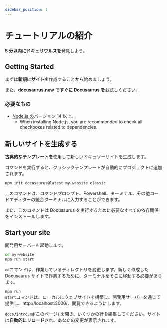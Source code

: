 ```yaml
---
sidebar_position: 1
---
```


# チュートリアルの紹介

<strong>5 分以内にドキュサウルスを</strong>発見しよう。

## Getting Started

まずは<strong>新規にサイトを</strong>作成することから始めましょう。

また、<strong><a href="https://docusaurus.new">docusaurus.new</a></strong> で<strong>すぐに Docusaurus を</strong>お試しください。

### 必要なもの

- <a href="https://nodejs.org/en/download/">Node.js の</a>バージョン 14 以上。
  - When installing Node.js, you are recommended to check all checkboxes related to dependencies.

## 新しいサイトを生成する

<strong>古典的なテンプレートを</strong>使用して新しいドキュソーサイトを生成します。

コマンドを実行すると、クラシックテンプレートが自動的にプロジェクトに追加されます。

```bash
npm init docusaurus@latest my-website classic
```

このコマンドは、コマンドプロンプト、Powershell、ターミナル、その他コードエディターの統合ターミナルに入力することができます。

また、このコマンドは Docusaurus を実行するために必要なすべての依存関係をインストールします。

## Start your site

開発用サーバーを起動します。

```bash
cd my-website
npm run start
```

<code>cd</code>コマンドは、作業しているディレクトリを変更します。新しく作成した Docusaurus サイトで作業するために、ターミナルをそこに移動する必要があります。

<code>npm run start</code>コマンドは、ローカルにウェブサイトを構築し、開発用サーバーを通じて提供し、http://localhost:3000/、閲覧できるようにします。

<code>docs/intro.md</code>(このページ) を開き、いくつかの行を編集してください。サイトは<strong>自動的にリロード</strong>され、あなたの変更が表示されます。
